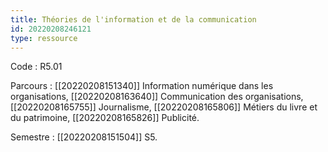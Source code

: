 ```yaml
---
title: Théories de l'information et de la communication
id: 20220208246121
type: ressource
---
```


Code : R5.01

Parcours : [[20220208151340]] Information numérique dans les organisations, [[20220208163640]] Communication des organisations, [[20220208165755]] Journalisme, [[20220208165806]] Métiers du livre et du patrimoine, [[20220208165826]] Publicité.

Semestre : [[20220208151504]] S5.